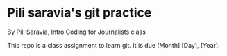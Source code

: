 # Pili saravia's git practice

By Pili Saravia, Intro Coding for Journalists class

This repo is a class assignment to learn git. It is due [Month] [Day], [Year].
